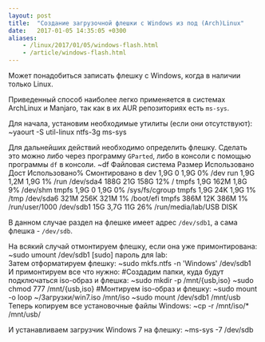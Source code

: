 ```yaml
---
layout: post
title:  "Создание загрузочной флешки с Windows из под (Arch)Linux"
date:   2017-01-05 14:35:05 +0300
aliases:
    - /linux/2017/01/05/windows-flash.html
    - /article/windows-flash.html
---
```

Может понадобиться записать флешку с Windows, когда в наличии только Linux.

Приведенный способ наиболее легко применяется в системах ArchLinux и Manjaro, так как в их AUR репозиториях есть `ms-sys`. 
<!--more-->  

Для начала, установим необходимые утилиты (если они отсутствуют):
<bash title="~/"><!--
--><span class="ps">~</span>yaourt -S util-linux ntfs-3g ms-sys
</bash>  

Для дальнейших действий необходимо определить флешку. Сделать это можно либо через программу `GParted`, либо в консоли с помощью программы `df` в консоли. 
<bash title="~/"><!--
--><span class="ps">~</span>df
Файловая система Размер Использовано  Дост Использовано% Cмонтировано в
dev                1,9G            0  1,9G            0% /dev
run                1,9G         1,2M  1,9G            1% /run
/dev/sda4          188G          21G  158G           12% /
tmpfs              1,9G         162M  1,8G            9% /dev/shm
tmpfs              1,9G            0  1,9G            0% /sys/fs/cgroup
tmpfs              1,9G          24K  1,9G            1% /tmp
/dev/sda6          321M         256K  321M            1% /boot/efi
tmpfs              386M          12K  386M            1% /run/user/1000
/dev/sdb1           15G         3,7G   11G           26% /run/media/lab/USB DISK
</bash>  

В данном случае раздел на флешке имеет адрес `/dev/sdb1`, а сама флешка - `/dev/sdb`.

На всякий случай отмонтируем флешку, если она уже примонтирована:
<bash title="~/"><!--
--><span class="ps">~</span>sudo umount /dev/sdb1
[sudo] пароль для lab: 
</bash>  
Затем отформатируем флешку: 
<bash title="~/"><!--
--><span class="ps">~</span>sudo mkfs.ntfs -n 'Windows' /dev/sdb1
</bash>  
И примонтируем все что нужно:
<bash title="~/"><span class="comment">#Создадим папки, куда будут подключаться iso-образ и флешка:</span>
<span class="ps">~</span>sudo mkdir -p /mnt/{usb,iso}
<span class="ps">~</span>sudo chmod 777 /mnt/{usb,iso}
<span class="comment">#Монтируем iso-образ и флешку:</span>
<span class="ps">~</span>sudo mount -o loop ~/Загрузки/win7.iso /mnt/iso
<span class="ps">~</span>sudo mount /dev/sdb1 /mnt/usb
</bash>  
Теперь копируем все установочные файлы Windows:
<bash title="~/"><!--
--><span class="ps">~</span>cp -r /mnt/iso/* /mnt/usb/
</bash>

И устанавливаем загрузчик Windows 7 на флешку:
<bash title="~/"><!--
--><span class="ps">~</span>ms-sys -7 /dev/sdb
</bash> 
